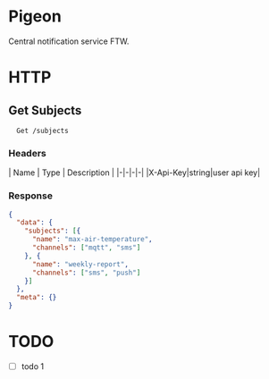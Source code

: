 # Pigeon

Central notification service FTW.

# HTTP

## Get Subjects
```
  Get /subjects
```

### Headers
| Name | Type | Description |
|-|-|-|-|
|X-Api-Key|string|user api key|

### Response
```Json
{
  "data": {
    "subjects": [{
      "name": "max-air-temperature",
      "channels": ["mqtt", "sms"]
    }, {
      "name": "weekly-report",
      "channels": ["sms", "push"]
    }]
  },
  "meta": {}
}
```

# TODO

- [ ] todo 1

